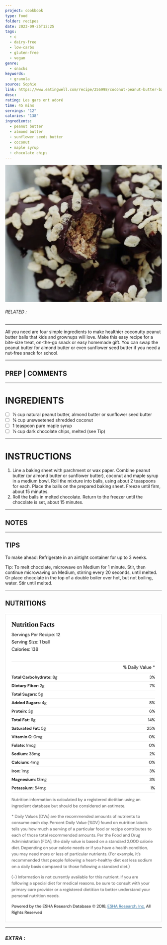 ```yaml
---
project: cookbook
type: food
folder: recipes
date: 2023-09-25T12:25
tags:
  - c
  - dairy-free
  - low-carbs
  - gluten-free
  - vegan
genre:
  - snacks
keywords:
  - granola
source: Sophie
link: https://www.eatingwell.com/recipe/256998/coconut-peanut-butter-balls/
desc: 
rating: Les gars ont adoré
time: 45 mins
servings: "12"
calories: "138"
ingredients:
  - peanut butter
  - almond butter
  - sunflower seeds butter
  - coconut
  - maple syrup
  - chocolate chips
---
```


![IMAGE](image_334.png)

###### *RELATED* : 
---
All you need are four simple ingredients to make healthier coconutty peanut butter balls that kids and grownups will love. Make this easy recipe for a bite-size treat, on-the-go snack or easy homemade gift. You can swap the peanut butter for almond butter or even sunflower seed butter if you need a nut-free snack for school.

---
## PREP | COMMENTS



---
# INGREDIENTS

- [ ] ½ cup natural peanut butter, almond butter or sunflower seed butter
- [ ] ¾ cup unsweetened shredded coconut
- [ ] 1 teaspoon pure maple syrup
- [ ] ½ cup dark chocolate chips, melted (see Tip)

---
# INSTRUCTIONS

1. Line a baking sheet with parchment or wax paper. Combine peanut butter (or almond butter or sunflower butter), coconut and maple syrup in a medium bowl. Roll the mixture into balls, using about 2 teaspoons for each. Place the balls on the prepared baking sheet. Freeze until firm, about 15 minutes.
2. Roll the balls in melted chocolate. Return to the freezer until the chocolate is set, about 15 minutes.

---
## NOTES



---
## TIPS

To make ahead: Refrigerate in an airtight container for up to 3 weeks.

Tip: To melt chocolate, microwave on Medium for 1 minute. Stir, then continue microwaving on Medium, stirring every 20 seconds, until melted. Or place chocolate in the top of a double boiler over hot, but not boiling, water. Stir until melted.

---
## NUTRITIONS

![IMAGE](image_335.png)


---
### *EXTRA* :



